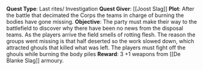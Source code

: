 
**Quest Type**: Last rites/ Investigation
**Quest Giver**: [[Joost Slag]]
**Plot**: After the battle that decimated the Corps the teams in charge of burning the bodies have gone missing.
**Objective**: The party must make their way to the battlefield to discover why there have been no news from the disposal teams. As the players arrive the field smells of rotting flesh. The reason the groups went missing is that half deserted so the work slowed down, which attracted ghouls that killed what was left. The players must fight off the ghouls while burning the body piles
**Reward**: 3 +1 weapons from [[De Blanke Slag]] armoury.